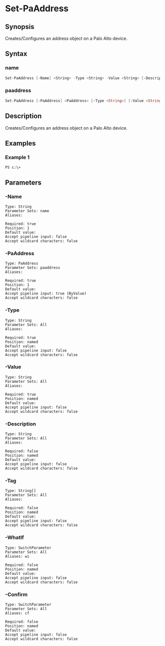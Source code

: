 # Set-PaAddress

## Synopsis

Creates/Configures an address object on a Palo Alto device.

## Syntax

### name

```powershell
Set-PaAddress [-Name] <String> -Type <String> -Value <String> [-Description <String>] [-Tag <String[]>] [-WhatIf] [-Confirm] 
```

### paaddress

```powershell
Set-PaAddress [-PaAddress] <PaAddress> [-Type <String>] [-Value <String>] [-Description <String>] [-Tag <String[]>] [-WhatIf] [-Confirm] 
```

## Description

Creates/Configures an address object on a Palo Alto device.

## Examples

### Example 1

```
PS c:\> 
```













## Parameters

### -Name


```asciidoc
Type: String
Parameter Sets: name
Aliases: 

Required: true
Position: 1
Default value: 
Accept pipeline input: false
Accept wildcard characters: false
```
### -PaAddress


```asciidoc
Type: PaAddress
Parameter Sets: paaddress
Aliases: 

Required: true
Position: 1
Default value: 
Accept pipeline input: true (ByValue)
Accept wildcard characters: false
```
### -Type


```asciidoc
Type: String
Parameter Sets: All
Aliases: 

Required: true
Position: named
Default value: 
Accept pipeline input: false
Accept wildcard characters: false
```
### -Value


```asciidoc
Type: String
Parameter Sets: All
Aliases: 

Required: true
Position: named
Default value: 
Accept pipeline input: false
Accept wildcard characters: false
```
### -Description


```asciidoc
Type: String
Parameter Sets: All
Aliases: 

Required: false
Position: named
Default value: 
Accept pipeline input: false
Accept wildcard characters: false
```
### -Tag


```asciidoc
Type: String[]
Parameter Sets: All
Aliases: 

Required: false
Position: named
Default value: 
Accept pipeline input: false
Accept wildcard characters: false
```
### -WhatIf


```asciidoc
Type: SwitchParameter
Parameter Sets: All
Aliases: wi

Required: false
Position: named
Default value: 
Accept pipeline input: false
Accept wildcard characters: false
```
### -Confirm


```asciidoc
Type: SwitchParameter
Parameter Sets: All
Aliases: cf

Required: false
Position: named
Default value: 
Accept pipeline input: false
Accept wildcard characters: false
```


